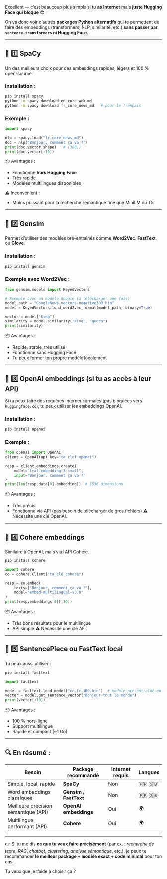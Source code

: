 Excellent — c’est beaucoup plus simple si tu **as Internet** mais **juste Hugging Face qui bloque** 😎

On va donc voir d’autres **packages Python alternatifs** qui te permettent de faire des embeddings (transformers, NLP, similarité, etc.) **sans passer par `sentence-transformers` ni Hugging Face**.

---

## 🧰 1️⃣ **SpaCy**

Un des meilleurs choix pour des embeddings rapides, légers et 100 % open-source.

### Installation :

```bash
pip install spacy
python -m spacy download en_core_web_md
python -m spacy download fr_core_news_md   # pour le français
```

### Exemple :

```python
import spacy

nlp = spacy.load("fr_core_news_md")
doc = nlp("Bonjour, comment ça va ?")
print(doc.vector.shape)   # (300,)
print(doc.vector[:10])
```

📦 Avantages :

* Fonctionne **hors Hugging Face**
* Très rapide
* Modèles multilingues disponibles

⚠️ Inconvénient :

* Moins puissant pour la recherche sémantique fine que MiniLM ou T5.

---

## 🧰 2️⃣ **Gensim**

Permet d’utiliser des modèles pré-entraînés comme **Word2Vec**, **FastText**, ou **Glove**.

### Installation :

```bash
pip install gensim
```

### Exemple avec Word2Vec :

```python
from gensim.models import KeyedVectors

# Exemple avec un modèle Google (à télécharger une fois)
model_path = "GoogleNews-vectors-negative300.bin"
model = KeyedVectors.load_word2vec_format(model_path, binary=True)

vector = model["king"]
similarity = model.similarity("king", "queen")
print(similarity)
```

📦 Avantages :

* Rapide, stable, très utilisé
* Fonctionne sans Hugging Face
* Tu peux former ton propre modèle localement

---

## 🧰 3️⃣ **OpenAI embeddings (si tu as accès à leur API)**

Si tu peux faire des requêtes Internet normales (pas bloquées vers `huggingface.co`), tu peux utiliser les embeddings OpenAI.

### Installation :

```bash
pip install openai
```

### Exemple :

```python
from openai import OpenAI
client = OpenAI(api_key="ta_clef_openai")

resp = client.embeddings.create(
    model="text-embedding-3-small",
    input="Bonjour, comment ça va ?"
)
print(len(resp.data[0].embedding))  # 1536 dimensions
```

📦 Avantages :

* Très précis
* Fonctionne via API (pas besoin de télécharger de gros fichiers)
  ⚠️ Nécessite une clé OpenAI.

---

## 🧰 4️⃣ **Cohere embeddings**

Similaire à OpenAI, mais via l’API Cohere.

```bash
pip install cohere
```

```python
import cohere
co = cohere.Client("ta_clé_cohere")

resp = co.embed(
    texts=["Bonjour, comment ça va ?"],
    model="embed-multilingual-v3.0"
)
print(resp.embeddings[0][:10])
```

📦 Avantages :

* Très bons résultats pour le multilingue
* API simple
  ⚠️ Nécessite une clé API.

---

## 🧰 5️⃣ **SentencePiece ou FastText local**

Tu peux aussi utiliser :

```bash
pip install fasttext
```

```python
import fasttext

model = fasttext.load_model("cc.fr.300.bin")  # modèle pré-entraîné en français
vector = model.get_sentence_vector("Bonjour tout le monde")
print(vector[:10])
```

📦 Avantages :

* 100 % hors-ligne
* Support multilingue
* Rapide et compact (~1 Go)

---

## 🔍 En résumé :

| Besoin                               | Package recommandé    | Internet requis | Langues   |
| ------------------------------------ | --------------------- | --------------- | --------- |
| Simple, local, rapide                | **SpaCy**             | Non             | 🇫🇷 🇬🇧 |
| Word embeddings classiques           | **Gensim / FastText** | Non             | 🇫🇷 🇬🇧 |
| Meilleure précision sémantique (API) | **OpenAI embeddings** | Oui             | 🌍        |
| Multilingue performant (API)         | **Cohere**            | Oui             | 🌍        |

---

👉 Si tu me dis **ce que tu veux faire précisément** (par ex. : *recherche de texte*, *RAG*, *chatbot*, *clustering*, *analyse sémantique*, etc.),
je peux te recommander **le meilleur package + modèle exact + code minimal** pour ton cas.

Tu veux que je t’aide à choisir ça ?
